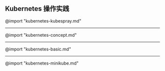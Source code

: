 
## Kubernetes 操作实践


@import "kubernetes-kubespray.md"

---

@import "kubernetes-concept.md"

---
@import "kubernetes-basic.md"

---
@import "kubernetes-minikube.md"




